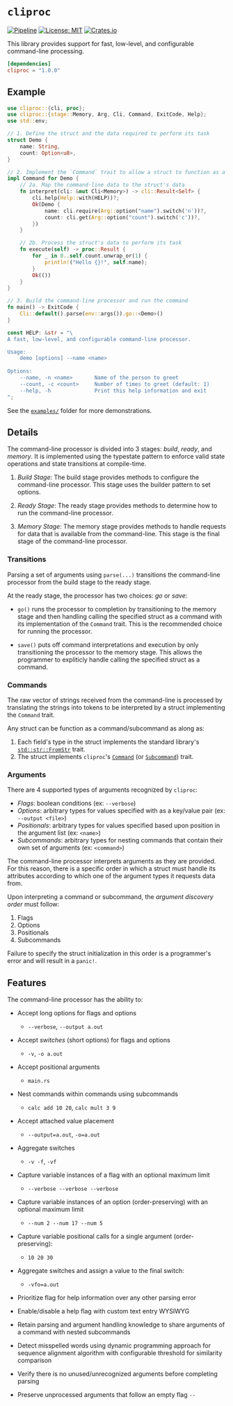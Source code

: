 # `cliproc`

[![Pipeline](https://github.com/cdotrus/cliproc/actions/workflows/pipeline.yml/badge.svg?branch=trunk)](https://github.com/cdotrus/cliproc/actions/workflows/pipeline.yml) [![License: MIT](https://img.shields.io/badge/License-MIT-yellow.svg)](https://opensource.org/licenses/MIT) [![Crates.io](https://img.shields.io/crates/v/cliproc.svg)](https://crates.io/crates/cliproc)

This library provides support for fast, low-level, and configurable command-line processing.

``` toml
[dependencies]
cliproc = "1.0.0"
```

## Example

``` rust
use cliproc::{cli, proc};
use cliproc::{stage::Memory, Arg, Cli, Command, ExitCode, Help};
use std::env;

// 1. Define the struct and the data required to perform its task
struct Demo {
    name: String,
    count: Option<u8>,
}

// 2. Implement the `Command` trait to allow a struct to function as a command
impl Command for Demo {
    // 2a. Map the command-line data to the struct's data
    fn interpret(cli: &mut Cli<Memory>) -> cli::Result<Self> {
        cli.help(Help::with(HELP))?;
        Ok(Demo {
            name: cli.require(Arg::option("name").switch('n'))?,
            count: cli.get(Arg::option("count").switch('c'))?,
        })
    }

    // 2b. Process the struct's data to perform its task
    fn execute(self) -> proc::Result {
        for _ in 0..self.count.unwrap_or(1) {
            println!("Hello {}!", self.name);
        }
        Ok(())
    }
}

// 3. Build the command-line processor and run the command
fn main() -> ExitCode {
    Cli::default().parse(env::args()).go::<Demo>()
}

const HELP: &str = "\
A fast, low-level, and configurable command-line processor.

Usage:
    demo [options] --name <name>
    
Options:
    --name, -n <name>       Name of the person to greet              
    --count, -c <count>     Number of times to greet (default: 1)
    --help, -h              Print this help information and exit
";
```

See the [`examples/`](./examples/) folder for more demonstrations.

## Details

The command-line processor is divided into 3 stages: _build_, _ready_, and _memory_. It is implemented using the typestate pattern to enforce valid state operations and state transitions at compile-time.

1. _Build Stage_: The build stage provides methods to configure the command-line processor. This stage uses the builder pattern to set options.

2. _Ready Stage_: The ready stage provides methods to determine how to run the command-line processor.

3. _Memory Stage_: The memory stage provides methods to handle requests for data that is available from the command-line. This stage is the final stage of the command-line processor.

### Transitions

Parsing a set of arguments using `parse(...)` transitions the command-line processor from the build stage to the ready stage.

At the ready stage, the processor has two choices: _go_ or _save_:
- `go()` runs the processor to completion by transitioning to the memory stage and then handling calling the specified struct as a command with its implementation of the `Command` trait. This is the recommended choice for running the processor.

- `save()` puts off command interpretations and execution by only transitioning the processor to the memory stage. This allows the programmer to expliticly handle calling the specified struct as a command.

### Commands

The raw vector of strings received from the command-line is processed by translating the strings into tokens to be interpreted by a struct implementing the `Command` trait.

Any struct can be function as a command/subcommand as along as:
1. Each field's type in the struct implements the standard library's [`std::str::FromStr`](https://doc.rust-lang.org/std/str/trait.FromStr.html) trait.
2. The struct implements `cliproc`'s [`Command`](./src/proc.rs) (or [`Subcommand`](./src/proc.rs)) trait.

### Arguments

There are 4 supported types of arguments recognized by `cliproc`:
- _Flags_: boolean conditions (ex: `--verbose`)
- _Options_: arbitrary types for values specified with as a key/value pair (ex: `--output <file>`)
- _Positionals_: arbitrary types for values specified based upon position in the argument list (ex: `<name>`)
- _Subcommands_: arbitrary types for nesting commands that contain their own set of arguments (ex: `<command>`)

The command-line processor interprets arguments as they are provided. For this reason, there is a specific order in which a struct must handle its attributes according to which one of the argument types it requests data from.

Upon interpreting a command or subcommand, the _argument discovery order_ must follow:
1. Flags
2. Options
3. Positionals
4. Subcommands

Failure to specify the struct initialization in this order is a programmer's error and will result in a `panic!`.

## Features

The command-line processor has the ability to:  

- Accept long options for flags and options
    - `--verbose`, `--output a.out`

- Accept _switches_ (short options) for flags and options
    - `-v`, `-o a.out`

- Accept positional arguments
    - `main.rs`

- Nest commands within commands using subcommands
    - `calc add 10 20`, `calc mult 3 9`

- Accept attached value placement
    - `--output=a.out`, `-o=a.out`

- Aggregate switches
    - `-v -f`, `-vf`

- Capture variable instances of a flag with an optional maximum limit
    - `--verbose --verbose --verbose`

- Capture variable instances of an option (order-preserving) with an optional maximum limit
    - `--num 2 --num 17 --num 5`

- Capture variable positional calls for a single argument (order-preserving):
    - `10 20 30`

- Aggregate switches and assign a value to the final switch:
    - `-vfo=a.out`

- Prioritize flag for help information over any other parsing error

- Enable/disable a help flag with custom text entry WYSIWYG

- Retain parsing and argument handling knowledge to share arguments of a command with nested subcommands

- Detect misspelled words using dynamic programming approach for sequence alignment algorithm with configurable threshold for similarity comparison

- Verify there is no unused/unrecognized arguments before completing parsing

- Preserve unprocessed arguments that follow an empty flag `--`